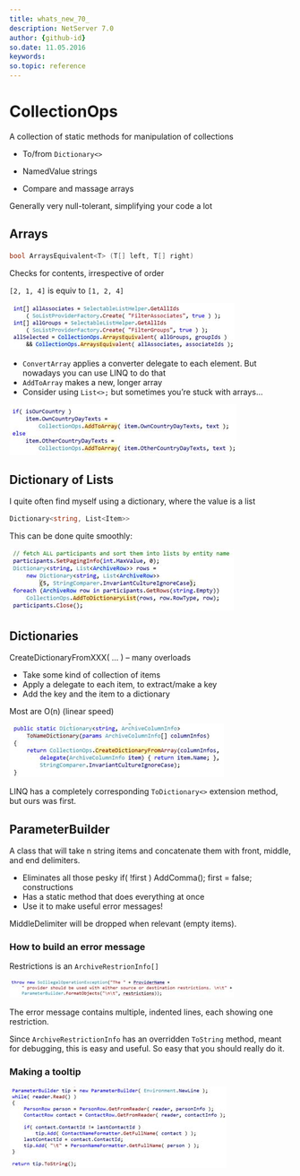 ```yaml
---
title: whats_new_70_
description: NetServer 7.0
author: {github-id}
so.date: 11.05.2016
keywords:
so.topic: reference
---
```


# CollectionOps

A collection of static methods for manipulation of collections

* To/from `Dictionary<>`

* NamedValue strings

* Compare and massage arrays

Generally very null-tolerant, simplifying your code a lot

## Arrays

```csharp
bool ArraysEquivalent<T> (T[] left, T[] right)
```

Checks for contents, irrespective of order

`[2, 1, 4]` is equiv to `[1, 2, 4]`

![ALT][img1]

* `ConvertArray` applies a converter delegate to each element. But nowadays you can use LINQ to do that
* `AddToArray` makes a new, longer array
* Consider using `List<>;` but sometimes you’re stuck with arrays…

![ALT][img2]

## Dictionary of Lists

I quite often find myself using a dictionary, where the value is a list

```csharp
Dictionary<string, List<Item>>
```

This can be done quite smoothly:

![ALT][img3]

## Dictionaries

CreateDictionaryFromXXX( … ) – many overloads

* Take some kind of collection of items
* Apply a delegate to each item, to extract/make a key
* Add the key and the item to a dictionary

Most are O(n) (linear speed)

![ALT][img4]

LINQ has a completely corresponding `ToDictionary<>` extension method, but ours was first.

## ParameterBuilder

A class that will take n string items and concatenate them with front, middle, and end delimiters.

* Eliminates all those pesky if( !first ) AddComma(); first = false; constructions
* Has a static method that does everything at once
* Use it to make useful error messages!

MiddleDelimiter will be dropped when relevant (empty items).

### How to build an error message

Restrictions is an `ArchiveRestrionInfo[]`

![ALT][img5]

The error message contains multiple, indented lines, each showing one restriction.

Since `ArchiveRestrictionInfo` has an overridden `ToString` method, meant for debugging, this is easy and useful. So easy that you should really do it.

### Making a tooltip

![ALT][img6]

<!-- Referenced images -->
[img1]: media/image008.jpg
[img2]: media/image009.jpg
[img3]: media/image010.jpg
[img4]: media/image011.jpg
[img5]: media/image012.jpg
[img6]: media/image013.jpg